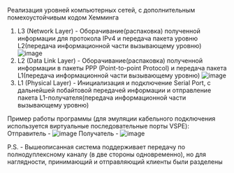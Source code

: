 Реализация уровней компьютерных сетей, с дополнительным помехоустойчивым кодом Хемминга
1) L3 (Network Layer) - Оборачивание(распаковка) полученной информации для протокола IPv4 и передача пакета уровню L2(передача информационной части вызывающему уровню)
![image](https://github.com/user-attachments/assets/35bc0d5d-afe0-4c0d-b451-3c9d84864363)
2) L2 (Data Link Layer) - Оборачивание(распаковка) полученной информации в пакеты PPP (Point-to-point Protocol) и передача пакета L1(передача информационной части вызывающему уровню)
![image](https://github.com/user-attachments/assets/88eda911-af5c-46b8-9e37-a90264c5d6bc)
3) L1 (Physical Layer) - Инициализация и подключение Serial Port, с дальнейшей побайтовой передачей информации и отправление пакета L1-получателя(передача информационной части вызывающему уровню)

Пример работы программы (для эмуляции кабельного подключения используется виртуальные последовательные порты VSPE): 
Отправитель - 
![image](https://github.com/user-attachments/assets/b8ea6aeb-d81c-4d89-8d92-1f9ccf1bcdfd)
Получатель -
![image](https://github.com/user-attachments/assets/6d1b6089-5d39-4993-860d-9f4b94607cd7)


P.S. - Вышеописанная система поддерживает передачу по полнодуплексному каналу (в две стороны одновременно), но для наглядности, принимающий и отправляющий клиенты были разделены
